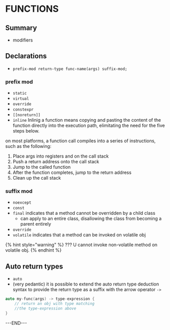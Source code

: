 # FUNCTIONS

## Summary

* modifiers

## Declarations

* `prefix-mod return-type func-name(args) suffix-mod;`

### prefix mod

* `static`
* `virtual`
* `override` 
* `constexpr` 
* `[[noreturn]]` 
* `inline` Inlinig a function means copying and pasting the content of the function directly into the execution path, elimitating the need for the five steps below.

on most platforms, a function call compiles into a series of instructions, such as the following:

1. Place args into registers and on the call stack
2. Push a return address onto the call stack
3. Jump to the called function
4. After the function completes, jump to the return address
5. Clean up the call stack

### suffix mod

* `noexcept` 
* `const` 
* `final` indicates that a method cannot be overridden by a child class
  * can apply to an entire class, disallowing the class from becoming a parent entirely
* `override` 
* `volatile` indicates that a method can be invoked on volatile obj

{% hint style="warning" %}
??? U cannot invoke non-volatile method on volatile obj. 
{% endhint %}

## Auto return types

* `auto` 
* \(very pedantic\) it is possible to extend the auto return type deduction syntax to provide the return type as a suffix with the arrow operator `->` 

```cpp
auto my-func(args) -> type-expression {
    // return an obj with type matching
    //the type-expression above
}
```













---END---

